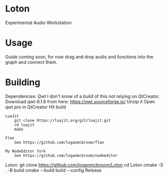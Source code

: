 # Loton
Experimental Audio Workstation  

# Usage
Guide coming soon, for now drag and drop audio and functions into the graph and connect them.

# Building
Dependencies:
	Qwt
		I don't know of a build of this not relying on QtCreator.
		Download qwt-6.1.6 from here: https://qwt.sourceforge.io/
		Unzip it
		Open qwt.pro in QtCreator
		Hit build

	LuaJit
		git clone https://luajit.org/git/luajit.git
		cd luajit
		make

	Flan
		See https://github.com/loganmcbroom/flan

	My NodeEditor fork
		See https://github.com/loganmcbroom/nodeeditor

Loton:
	git clone https://github.com/loganmcbroom/Loton
	cd Loton
	cmake -S . -B build
	cmake --build build --config Release